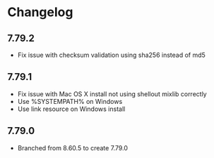 # Changelog

## 7.79.2

- Fix issue with checksum validation using sha256 instead of md5

## 7.79.1

- Fix issue with Mac OS X install not using shellout mixlib correctly
- Use %SYSTEMPATH% on Windows 
- Use link resource on Windows install

## 7.79.0

- Branched from 8.60.5 to create 7.79.0
